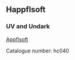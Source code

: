 ## Happflsoft  
### UV and Undark  
[Appflsoft](http://www.archive.org/download/hc040/hc040_appflsoft_by_uv_and_undark.mp3)  
  
Catalogue number: hc040  
  
